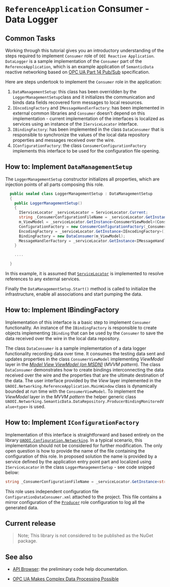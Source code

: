 ﻿# `ReferenceApplication` Consumer - Data Logger

## Common Tasks

Working through this tutorial gives you an introductory understanding of the steps required to implement `Consumer` role of `OOI Reactive Application`. `DataLogger` is a sample implementation of the `Consumer` part of the `ReferenceApplication`, which is an example application of `SemanticData` reactive networking based on [OPC UA Part 14 Pub/Sub](../../Networking/SemanticData/README.PubSubMTF.md) specification.

Here are steps undertook to implement the `Consumer` role in the application:

1. `DataManagementSetup`: this class has been overridden by the `LoggerManagementSetup`class and it initializes the communication and binds data fields recovered form messages to local resources.
1. `IEncodingFactory` and `IMessageHandlerFactory`: has been implemented in external common libraries and `Consumer` doesn't depend on this implementation - current implementation of the interfaces is localized as services using an instance of the `IServiceLocator` interface.
1. `IBindingFactory`: has been implemented in the class  `DataConsumer` that is responsible to synchronize the values of the local data repository properties and messages received over the wire.
1. `IConfigurationFactory`: the class `ConsumerConfigurationFactory` implements this interface to be used for the configuration file opening.

## How to: Implement `DataManagementSetup`

The `LoggerManagementSetup` constructor initializes all properties, which are injection points of all parts composing this role.
```C#
  public sealed class LoggerManagementSetup : DataManagementSetup
  {
    public LoggerManagementSetup()
    {
      IServiceLocator _serviceLocator = ServiceLocator.Current;
      string _ConsumerConfigurationFileName = _serviceLocator.GetInstance<string>(ConsumerCompositionSettings.ConfigurationFileNameContract);
      m_ViewModel = _serviceLocator.GetInstance<ConsumerViewModel>(ConsumerCompositionSettings.ViewModelContract);
      ConfigurationFactory = new ConsumerConfigurationFactory(_ConsumerConfigurationFileName);
      EncodingFactory = _serviceLocator.GetInstance<IEncodingFactory>();
      BindingFactory = new DataConsumer(m_ViewModel);
      MessageHandlerFactory = _serviceLocator.GetInstance<IMessageHandlerFactory>();
    }

    ....

  }
```
In this example, it is assumed that [`ServiceLocator`](https://www.nuget.org/packages/CommonServiceLocator) is implemented to resolve references to any external services.

Finally the `DataManagementSetup.Start()` method is called to initialize the infrastructure, enable all associations and start pumping the data.

## How to: Implement IBindingFactory

Implementation of this interface is a basic step to implement `Consumer` functionality. An instance of the `IBindingFactory` is responsible to create objects implementing `IBinding` that can be used by the `Consumer` to save the data received over the wire in the local data repository.

The class `DataConsumer` is a sample implementation of a data logger functionality recording data over time. It consumes the testing data sent and updates properties in the class `ConsumerViewModel` implementing *ViewModel* layer in the *[Model View ViewModel (on MSDN)](https://msdn.microsoft.com/en-us/magazine/dd419663.aspx)* (*MVVM pattern*). The class `DataConsumer` demonstrates how to create bindings interconnecting the data received over the wire and the properties that are the ultimate destination of the data. The user interface provided by the *View* layer implemented in the `UAOOI.Networking.ReferenceApplication.MainWindow` class is dynamically bounded at run time with the `ConsumerViewModel`. To implement the *ViewModel* layer in the *MVVM pattern* the helper generic class `UAOOI.Networking.SemanticData.DataRepository.ProducerBindingMonitoredValue<type>` is used.

## How to: Implement `IConfigurationFactory`

Implementation of this interface is straightforward and based entirely on the library [`UAOOI.Configuration.Networking`](../../Configuration/Networking/README.MD). In a typical scenario, this implementation should not be considered for further modification. The only open question is how to provide the name of the file containing the configuration of this role. In proposed solution the name is provided by a service defined by  the application entry point part and localized using `IServiceLocator` in the class `LoggerManagementSetup` - see code snipped below: 

```C#
string _ConsumerConfigurationFileName = _serviceLocator.GetInstance<string>(ConsumerCompositionSettings.ConfigurationFileNameContract);
```
This role uses independent configuration file `ConfigurationDataConsumer.xml` attached to the project.
This file contains a mirror configuration of the [`Producer`](../../Networking/SimulatorInteroperabilityTest/README.md) role configuration to log all the generated data.

## Current release

> Note; This library is not considered to be published as the NuGet package.

## See also

- [API Browser][API Browser]: the preliminary code help documentation.
 
[API Browser]: http://www.commsvr.com/download/OPC-UA-OOI/?topic=html/N-UAOOI.Common.Infrastructure.Diagnostic.htm

- [OPC UA Makes Complex Data Processing Possible][wordpress.OPCUACD]

[wordpress.OPCUACD]: https://mpostol.wordpress.com/2014/05/08/opc-ua-makes-complex-data-access-possible/


